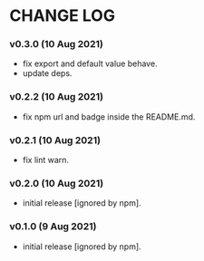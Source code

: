 # CHANGE LOG

### v0.3.0 (10 Aug 2021)

- fix export and default value behave.
- update deps.

### v0.2.2 (10 Aug 2021)

- fix npm url and badge inside the README.md.

### v0.2.1 (10 Aug 2021)

- fix lint warn.

### v0.2.0 (10 Aug 2021)

- initial release [ignored by npm].

### v0.1.0 (9 Aug 2021)

- initial release [ignored by npm].

